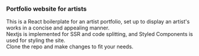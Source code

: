 ### Portfolio website for artists
This is a React boilerplate for an artist portfolio, set up to display an artist's works in a concise and appealing manner.
<br>
Nextjs is implemented for SSR and code splitting, and Styled Components is used for styling the site.
<br>
Clone the repo and make changes to fit your needs.

